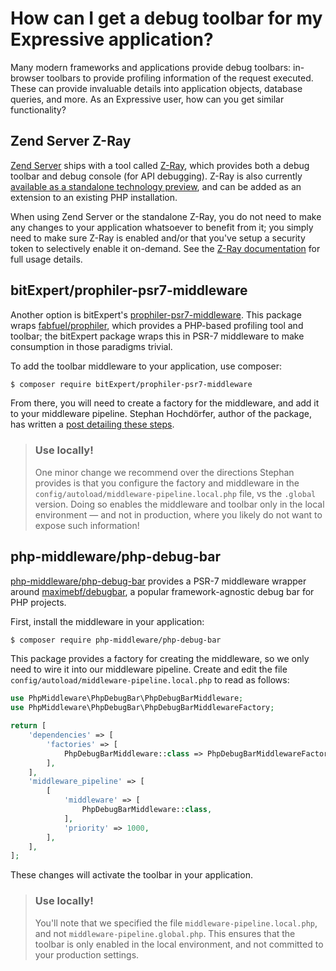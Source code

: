 # How can I get a debug toolbar for my Expressive application?

Many modern frameworks and applications provide debug toolbars: in-browser
toolbars to provide profiling information of the request executed. These can
provide invaluable details into application objects, database queries, and more.
As an Expressive user, how can you get similar functionality?

## Zend Server Z-Ray

[Zend Server](http://www.zend.com/en/products/zend_server) ships with a tool
called [Z-Ray](http://www.zend.com/en/products/server/z-ray), which provides
both a debug toolbar and debug console (for API debugging). Z-Ray is also
currently [available as a standalone technology
preview](http://www.zend.com/en/products/z-ray/z-ray-preview), and can be added
as an extension to an existing PHP installation.

When using Zend Server or the standalone Z-Ray, you do not need to make any
changes to your application whatsoever to benefit from it; you simply need to
make sure Z-Ray is enabled and/or that you've setup a security token to
selectively enable it on-demand. See the
[Z-Ray documentation](http://files.zend.com/help/Zend-Server/content/z-ray_concept.htm)
for full usage details.

## bitExpert/prophiler-psr7-middleware

Another option is bitExpert's [prophiler-psr7-middleware](https://github.com/bitExpert/prophiler-psr7-middleware).
This package wraps [fabfuel/prophiler](https://github.com/fabfuel/prophiler),
which provides a PHP-based profiling tool and toolbar; the bitExpert package
wraps this in PSR-7 middleware to make consumption in those paradigms trivial.

To add the toolbar middleware to your application, use composer:

```bash
$ composer require bitExpert/prophiler-psr7-middleware
```

From there, you will need to create a factory for the middleware, and add it to
your middleware pipeline. Stephan Hochdörfer, author of the package, has written
a [post detailing these steps](https://blog.bitexpert.de/blog/using-prophiler-with-zend-expressive/).

> ### Use locally!
>
> One minor change we recommend over the directions Stephan provides is that you
> configure the factory and middleware in the
> `config/autoload/middleware-pipeline.local.php` file, vs the `.global` version.
> Doing so enables the middleware and toolbar only in the local environment
> &mdash; and not in production, where you likely do not want to expose such
> information!

## php-middleware/php-debug-bar

[php-middleware/php-debug-bar](https://github.com/php-middleware/phpdebugbar)
provides a PSR-7 middleware wrapper around [maximebf/debugbar](https://github.com/maximebf/debugbar),
a popular framework-agnostic debug bar for PHP projects.

First, install the middleware in your application:

```bash
$ composer require php-middleware/php-debug-bar
```

This package provides a factory for creating the middleware, so we only need to
wire it into our middleware pipeline.  Create and edit the file
`config/autoload/middleware-pipeline.local.php` to read as follows:

```php
use PhpMiddleware\PhpDebugBar\PhpDebugBarMiddleware;
use PhpMiddleware\PhpDebugBar\PhpDebugBarMiddlewareFactory;

return [
    'dependencies' => [
        'factories' => [
            PhpDebugBarMiddleware::class => PhpDebugBarMiddlewareFactory::class,
        ],
    ],
    'middleware_pipeline' => [
        [
            'middleware' => [
                PhpDebugBarMiddleware::class,
            ],
            'priority' => 1000,
        ],
    ],
];
```

These changes will activate the toolbar in your application.

> ### Use locally!
>
> You'll note that we specified the file `middleware-pipeline.local.php`, and
> not `middleware-pipeline.global.php`. This ensures that the toolbar is only
> enabled in the local environment, and not committed to your production
> settings.
